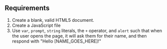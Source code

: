 ## Requirements

1. Create a blank, valid HTML5 document.
1. Create a JavaScript file
1. Use `var`, `prompt`, `string` literals, the `+` operator, and `alert` such that when the user opens the page, it will ask them for their name, and then respond with "Hello [NAME_GOES_HERE]!"
